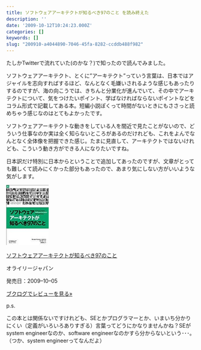 ```yaml
---
title: ソフトウェアアーキテクトが知るべき97のこと を読み終えた
description: ''
date: '2009-10-12T10:24:23.000Z'
categories: []
keywords: []
slug: "200910-a4044890-7046-45fa-8282-ccddb488f982"
---
```

たしかTwitterで流れていた(のかな？)で知ったので読んでみました。

ソフトウェアアーキテクト、とくに”アーキテクト”っていう言葉は、日本ではアジャイルを志向すればするほど、なんとなく毛嫌いされるような感じもあったりするのですが、海の向こうでは、きちんと分業化が進んでいて、その中でアーキテクトについて、気をつけたいポイント、学ばなければならないポイントなどをコラム形式で記載してある本。短編小説ぽくって時間がないときにもささっと読めちゃう感じなのはとてもよかったです。

ソフトウェアアーキテクトな動きをしている人を間近で見たことがないので、どういう仕事なのか実は全く知らないところがあるのだけれども、これをよんでなんとなく全体像を把握できた感じ。たまに見直して、アーキテクトではないけれども、こういう動き方ができる人になりたいですね。

日本訳だけ特別に日本からということで追加してあったのですが、文章がとっても難しくて読みにくかった部分もあったので、あまり気にしない方がいいような気がします。

![](0__xMo7yjjtHqGF__WLp.jpg)

[ソフトウェアアーキテクトが知るべき97のこと](http://www.amazon.co.jp/gp/product/4873114292?ie=UTF8&tag=qli-22&linkCode=xm2)

オライリージャパン

発売日：2009–10–05

[ブクログでレビューを見る»](http://booklog.jp/asin/4873114292)

p.s.

この本とは関係ないですけれども、SEとかプログラマーとか、いまいち分かりにくい（定義がいろいろありすぎる）言葉ってどうにかなりませんかね？SEがsystem engineerなのか、software engineerなのかすら分からないという･･･。（つか、system engineerってなんだよ）